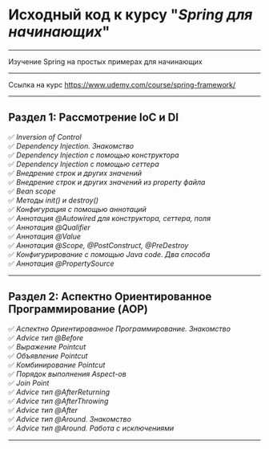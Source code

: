 # Исходный код к курсу "_Spring для начинающих_"
___
Изучение Spring на простых примерах для начинающих
___
Ссылка на курс https://www.udemy.com/course/spring-framework/
___
## Раздел 1: Рассмотрение IoC и DI    

:white_check_mark: _Inversion of Control_    
:white_check_mark: _Dependency Injection. Знакомство_    
:white_check_mark: _Dependency Injection с помощью конструктора_    
:white_check_mark: _Dependency Injection с помощью сеттера_    
:white_check_mark: _Внедрение строк и других значений_    
:white_check_mark: _Внедрение строк и других значений из property файла_    
:white_check_mark: _Bean scope_    
:white_check_mark: _Методы init() и destroy()_    
:white_check_mark: _Конфигурация с помощью аннотаций_    
:white_check_mark: _Аннотация @Autowired для конструктора, сеттера, поля_    
:white_check_mark: _Аннотация @Qualifier_    
:white_check_mark: _Аннотация @Value_    
:white_check_mark: _Аннотация @Scope, @PostConstruct, @PreDestroy_    
:white_check_mark: _Конфигурирование с помощью Java code. Два способа_    
:white_check_mark: _Аннотация @PropertySource_    
___
## Раздел 2: Аспектно Ориентированное Программирование (AOP)

:white_check_mark: _Аспектно Ориентированное Программирование. Знакомство_    
:white_check_mark: _Advice тип @Before_    
:white_check_mark: _Выражение Pointcut_    
:white_check_mark: _Объявление Pointcut_    
:white_check_mark: _Комбинирование Pointcut_    
:white_check_mark: _Порядок выполнения Aspect-ов_    
:white_check_mark: _Join Point_    
:white_check_mark: _Advice тип @AfterReturning_    
:white_check_mark: _Advice тип @AfterThrowing_    
:white_check_mark: _Advice тип @After_    
:white_check_mark: _Advice тип @Around. Знакомство_    
:white_check_mark: _Advice тип @Around. Работа с исключениями_
___